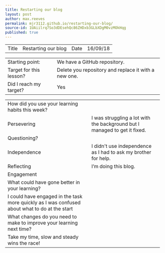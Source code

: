 ```yaml
---
title: Restarting our blog
layout: post
author: max.reeves
permalink: mjr3112.github.io/restarting-our-blog/
source-id: 1UAiilrq7So3dDEsehQc86ZHDxb3GLbXDgM0vzMOkHqg
published: true
---
```

<table>
  <tr>
    <td>Title</td>
    <td>Restarting our blog</td>
    <td>Date</td>
    <td>16/09/18</td>
  </tr>
</table>


<table>
  <tr>
    <td>Starting point:</td>
    <td>We have a GitHub repository.</td>
  </tr>
  <tr>
    <td>Target for this lesson?</td>
    <td>Delete you repository and replace it with a new one.</td>
  </tr>
  <tr>
    <td>Did I reach my target? </td>
    <td>Yes</td>
  </tr>
</table>


<table>
  <tr>
    <td>How did you use your learning habits this week?</td>
    <td></td>
  </tr>
  <tr>
    <td>Persevering</td>
    <td>I was struggling a lot with the background but I managed to get it fixed. </td>
  </tr>
  <tr>
    <td>Questioning?</td>
    <td></td>
  </tr>
  <tr>
    <td>Independence</td>
    <td>I didn't use independence as I had to ask my brother for help.</td>
  </tr>
  <tr>
    <td>Reflecting</td>
    <td>I’m doing this blog.</td>
  </tr>
  <tr>
    <td>Engagement</td>
    <td></td>
  </tr>
  <tr>
    <td>What could have gone better in your learning?</td>
    <td></td>
  </tr>
  <tr>
    <td>I could have engaged in the task more quickly as I was confused about what to do at the start</td>
    <td></td>
  </tr>
  <tr>
    <td>What changes do you need to make to improve your learning next time?</td>
    <td></td>
  </tr>
  <tr>
    <td>Take my time, slow and steady wins the race!</td>
    <td></td>
  </tr>
</table>


